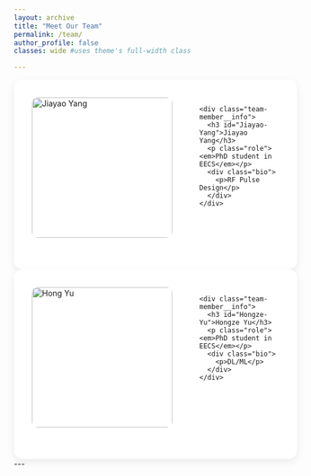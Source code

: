 ```yaml
---
layout: archive
title: "Meet Our Team"
permalink: /team/
author_profile: false
classes: wide #uses theme's full-width class

---
```

<style>
.archive .team-container {
  display: grid !important;
  grid-template-columns: 1fr !important;
  gap: 4rem !important;
  max-width: 1200px !important;
  margin: 0 auto !important;
  padding: 2rem 0 !important;
}

/* Team member grid */
.team-member {
  display: grid;
  grid-template-columns: 250px 1fr;
  gap: 3rem;
  padding: 2rem;
  background: #fff;
  border-radius: 15px;
  box-shadow: 0 5px 15px rgba(0,0,0,0.08);
}

/* Left column */
.team-member__photo {
  width: 100%;
  height: 250px;
  object-fit: cover;
  border-radius: 10px;
}

.team-member__social {
  margin-top: 1.5rem;
  text-align: center;
}

/* Right column */
.team-member__info {
  padding-right: 2rem;
}

/* Mobile styles */
@media (max-width: 768px) {
  .team-member {
    grid-template-columns: 1fr;
    text-align: center;
  }
  
  .team-member__photo {
    height: 200px;
    width: 200px !important;
    margin: 0 auto;
  }
  
  .team-member__info {
    padding-right: 0;
  }
}

/* Social links */
.team-member__social a {
  color: #333;
  font-size: 1.5rem;
  margin: 0 0.8rem;
  transition: all 0.3s ease;
}

.team-member__social a:hover {
  color: #0077b5;
  transform: translateY(-2px);
}
</style>

<div class="team-container">

  <!-- Team Member 1 -->
  <div class="team-member">
    <div class="team-member__left">
      <img src="{{ '/assets/images/team/john-doe.jpg' | relative_url }}" 
           alt="Jiayao Yang" 
           class="team-member__photo">
      <div class="team-member__social">
        <a href="#"><i class="fab fa-linkedin"></i></a>
        <a href="#"><i class="fab fa-github"></i></a>
        <a href="#"><i class="fas fa-envelope"></i></a>
      </div>
    </div>
    
    <div class="team-member__info">
      <h3 id="Jiayao-Yang">Jiayao Yang</h3>
      <p class="role"><em>PhD student in EECS</em></p>
      <div class="bio">
        <p>RF Pulse Design</p>
      </div>
    </div>
  </div>


   <!-- Team Member 2 -->
  <div class="team-member">
    <div class="team-member__left">
      <img src="{{ '/assets/images/team/john-doe.jpg' | relative_url }}" 
           alt="Hong Yu" 
           class="team-member__photo">
      <div class="team-member__social">
        <a href="#"><i class="fab fa-linkedin"></i></a>
        <a href="#"><i class="fab fa-github"></i></a>
        <a href="#"><i class="fas fa-envelope"></i></a>
      </div>
    </div>
    
    <div class="team-member__info">
      <h3 id="Hongze-Yu">Hongze Yu</h3>
      <p class="role"><em>PhD student in EECS</em></p>
      <div class="bio">
        <p>DL/ML</p>
      </div>
    </div>
  </div>





</div>


<!-- Add Font Awesome for icons -->
<link rel="stylesheet" href="https://cdnjs.cloudflare.com/ajax/libs/font-awesome/5.15.4/css/all.min.css">
---
